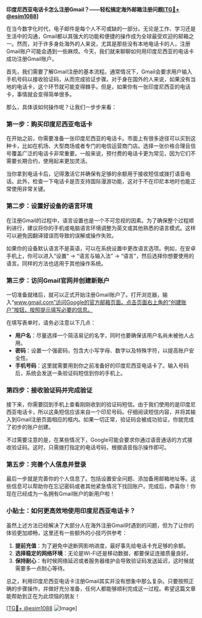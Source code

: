 **印度尼西亚电话卡怎么注册Gmail？——轻松搞定海外邮箱注册问题[[TG💪+ @esim1088](https://t.me/s/esim1088)]**

在当今数字化时代，电子邮件是每个人不可或缺的一部分。无论是工作、学习还是生活中的沟通，Gmail都以其强大的功能和便捷的操作成为全球最受欢迎的邮箱之一。然而，对于许多身处海外的人来说，尤其是那些没有本地电话卡的人，注册Gmail账户可能会遇到一些麻烦。今天，我们就来聊聊如何用印度尼西亚的电话卡成功注册Gmail账户。

首先，我们需要了解Gmail注册的基本流程。通常情况下，Gmail会要求用户输入手机号码以接收验证码，从而完成验证步骤。对于身在国外的人来说，如果没有当地的电话卡，这个环节就可能变得棘手。但是，如果你有一张印度尼西亚的电话卡，事情就会变得简单很多。

那么，具体该如何操作呢？让我们一步步来看：

### 第一步：购买印度尼西亚电话卡

在开始之前，你需要准备一张印度尼西亚的电话卡。市面上有很多途径可以买到这种卡，比如在机场、大型商场或者专门的电信运营商门店。选择一张价格合理且信号覆盖广泛的电话卡非常重要。一般来说，预付费的电话卡更为常见，因为它们不需要长期合约，使用起来更加灵活。

当你拿到电话卡后，记得激活它并确保有足够的余额用于接收短信或拨打语音电话。此外，检查一下电话卡是否支持国际漫游功能，这对于不在印尼本地时也能正常使用非常关键。

### 第二步：设置好设备的语言环境

在注册Gmail的过程中，语言设置也是一个不可忽视的因素。为了确保整个过程顺利进行，建议将你的手机或电脑语言环境调整为英文或其他熟悉的语言模式。这样可以避免因翻译错误而导致的误解或操作失败。

如果你的设备默认语言不是英语，可以在系统设置中更改语言选项。例如，在安卓手机上，你可以进入“设置” -> “语言与输入法” -> “语言”，然后选择你想要使用的语言。同样的方法也适用于其他操作系统。

### 第三步：访问Gmail官网并创建新账户

一切准备就绪后，就可以正式开始注册Gmail账户了。打开浏览器，输入“www.gmail.com”访问Google的官方邮箱页面。点击页面右上角的“创建账户”按钮，按照提示填写必要的信息。

在填写表单时，请务必注意以下几点：
- **用户名**：尽量选择一个简洁易记的名字，同时也要确保该用户名尚未被他人占用。
- **密码**：设置一个强密码，包含大小写字母、数字以及特殊字符，以提高账户安全性。
- **手机号码**：这里就需要用到你之前准备好的印度尼西亚电话卡了。输入号码后，系统会发送一条验证码短信到你的手机上。

### 第四步：接收验证码并完成验证

接下来，你需要回到手机上查看刚刚收到的验证码短信。由于我们使用的是印度尼西亚电话卡，所以这条短信应该来自一个印尼号码。仔细阅读短信内容，并将其输入到Gmail注册页面相应的框内。如果一切正常，验证码会被成功验证，你就完成了初步的账户创建。

不过需要注意的是，在某些情况下，Google可能会要求你通过语音通话的方式接收验证码。这时，只需拨打指定的电话号码，根据语音指示操作即可。

### 第五步：完善个人信息并登录

最后一步就是完善你的个人信息了。包括设置安全问题、添加备用邮箱地址等。这些信息可以帮助你在忘记密码或者其他紧急情况下找回账户。完成后，恭喜你！你现在已经成为一名拥有Gmail账户的新用户啦！

### 小贴士：如何更高效地使用印度尼西亚电话卡？

虽然上述方法已经解决了大部分人在海外注册Gmail时遇到的问题，但为了让你的体验更加顺畅，这里还有一些额外的小技巧供参考：

1. **提前充值**：为了避免中途断网影响进度，最好事先给电话卡充足够的余额。
2. **选择稳定的网络环境**：无论是Wi-Fi还是移动数据，都要保证连接质量良好。
3. **保持耐心**：有时候网络延迟或者服务器维护会导致验证码发送延迟，这时候就需要多一点耐心等待。

总之，利用印度尼西亚电话卡注册Gmail其实并没有想象中那么复杂。只要按照正确的步骤操作，并做好充分准备，任何人都能够顺利完成这一过程。希望这篇文章能帮助到正在为此烦恼的朋友！

[[TG💪+ @esim1088](https://t.me/s/esim1088) ![Image](https://i.postimg.cc/4NQfJmqS/Snipaste-2025-05-13-00-14-12.png)]